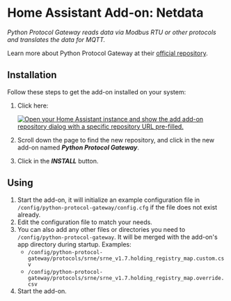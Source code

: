 # Home Assistant Add-on: Netdata

_Python Protocol Gateway reads data via Modbus RTU or other protocols and translates the data for MQTT._

Learn more about Python Protocol Gateway at their
[official repository](https://github.com/HotNoob/PythonProtocolGateway).

## Installation

Follow these steps to get the add-on installed on your system:

1. Click here:

   [![Open your Home Assistant instance and show the add add-on repository dialog with a specific repository URL pre-filled.](https://my.home-assistant.io/badges/supervisor_add_addon_repository.svg)](https://my.home-assistant.io/redirect/supervisor_add_addon_repository/?repository_url=https%3A%2F%2Fgithub.com%2Ffelipecrs%2Fpython-protocol-gateway-hass-addon)

1. Scroll down the page to find the new repository, and click in the new add-on
   named **_Python Protocol Gateway_**.
1. Click in the **_INSTALL_** button.

## Using

1. Start the add-on, it will initialize an example configuration file in `/config/python-protocol-gateway/config.cfg` if the file does not exist already.
1. Edit the configuration file to match your needs.
1. You can also add any other files or directories you need to `/config/python-protocol-gateway`. It will be merged with the add-on's app directory during startup. Examples:
   - `/config/python-protocol-gateway/protocols/srne/srne_v1.7.holding_registry_map.custom.csv`
   - `/config/python-protocol-gateway/protocols/srne/srne_v1.7.holding_registry_map.override.csv`
1. Start the add-on.
